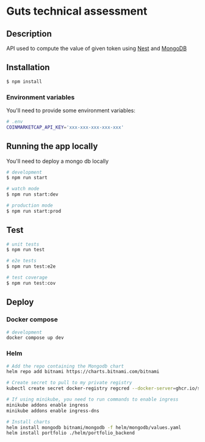 # Guts technical assessment

## Description

API used to compute the value of given token using [Nest](https://github.com/nestjs/nest) and [MongoDB](https://github.com/mongodb/mongo)

## Installation

```bash
$ npm install
```

### Environment variables

You'll need to provide some environment variables:
```bash
# .env
COINMARKETCAP_API_KEY='xxx-xxx-xxx-xxx-xxx'
```

## Running the app locally

You'll need to deploy a mongo db locally

```bash
# development
$ npm run start

# watch mode
$ npm run start:dev

# production mode
$ npm run start:prod
```

## Test

```bash
# unit tests
$ npm run test

# e2e tests
$ npm run test:e2e

# test coverage
$ npm run test:cov
```

## Deploy

### Docker compose
```bash
# development
docker compose up dev
```

### Helm

```bash
# Add the repo containing the Mongodb chart
helm repo add bitnami https://charts.bitnami.com/bitnami

# Create secret to pull to my private registry
kubectl create secret docker-registry regcred --docker-server=ghcr.io/simonyerro --docker-username=simonyerro --docker-password=$GITHUB_TOKEN

# If using minikube, you need to run commands to enable ingress
minikube addons enable ingress
minikube addons enable ingress-dns

# Install charts
helm install mongodb bitnami/mongodb -f helm/mongodb/values.yaml
helm install portfolio ./helm/portfolio_backend

```
